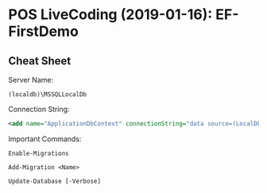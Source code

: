 # POS LiveCoding (2019-01-16): EF-FirstDemo

## Cheat Sheet

Server Name:
```
(localdb)\MSSQLLocalDb
```

Connection String:
```xml
<add name="ApplicationDbContext" connectionString="data source=(LocalDb)\MSSQLLocalDB;initial catalog=EF_FirstDemo;integrated security=True;MultipleActiveResultSets=True;App=EntityFramework" providerName="System.Data.SqlClient" />
```

Important Commands:

```
Enable-Migrations
```

```
Add-Migration <Name>
```

```
Update-Database [-Verbose]
```
